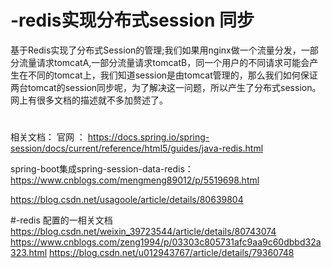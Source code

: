 # -redis实现分布式session 同步
基于Redis实现了分布式Session的管理;我们如果用nginx做一个流量分发，一部分流量请求tomcatA,一部分流量请求tomcatB，同一个用户的不同请求可能会产生在不同的tomcat上，我们知道session是由tomcat管理的，那么我们如何保证两台tomcat的session同步呢，为了解决这一问题，所以产生了分布式session。网上有很多文档的描述就不多加赘述了。

#
相关文档：
官网 ： https://docs.spring.io/spring-session/docs/current/reference/html5/guides/java-redis.html

spring-boot集成spring-session-data-redis： https://www.cnblogs.com/mengmeng89012/p/5519698.html

https://blog.csdn.net/usagoole/article/details/80639804

#-redis 配置的一相关文档
https://blog.csdn.net/weixin_39723544/article/details/80743074
https://www.cnblogs.com/zeng1994/p/03303c805731afc9aa9c60dbbd32a323.html
https://blog.csdn.net/u012943767/article/details/79360748

 
